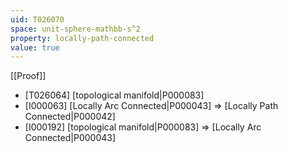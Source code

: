 ```yaml
---
uid: T026070
space: unit-sphere-mathbb-s^2
property: locally-path-connected
value: true
---
```

[[Proof]]

* [T026064] [topological manifold|P000083]
* [I000063] [Locally Arc Connected|P000043] => [Locally Path Connected|P000042]
* [I000192] [topological manifold|P000083] => [Locally Arc Connected|P000043]

